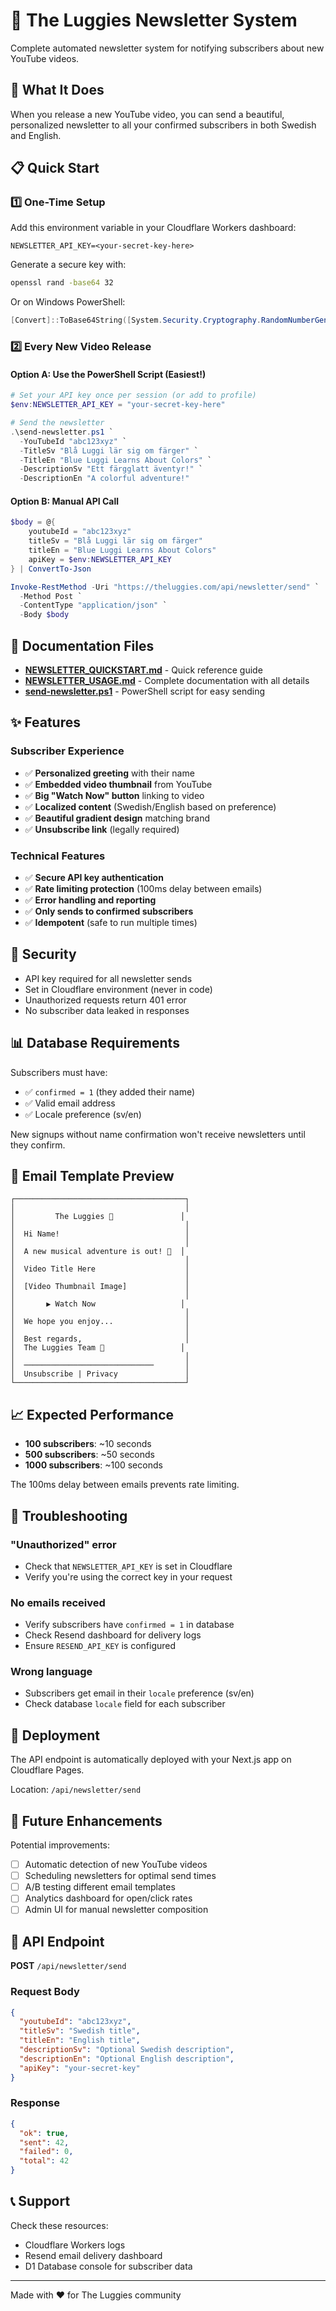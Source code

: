 # 📧 The Luggies Newsletter System

Complete automated newsletter system for notifying subscribers about new YouTube videos.

## 🎯 What It Does

When you release a new YouTube video, you can send a beautiful, personalized newsletter to all your confirmed subscribers in both Swedish and English.

## 📋 Quick Start

### 1️⃣ One-Time Setup

Add this environment variable in your Cloudflare Workers dashboard:

```
NEWSLETTER_API_KEY=<your-secret-key-here>
```

Generate a secure key with:
```bash
openssl rand -base64 32
```

Or on Windows PowerShell:
```powershell
[Convert]::ToBase64String([System.Security.Cryptography.RandomNumberGenerator]::GetBytes(32))
```

### 2️⃣ Every New Video Release

#### Option A: Use the PowerShell Script (Easiest!)

```powershell
# Set your API key once per session (or add to profile)
$env:NEWSLETTER_API_KEY = "your-secret-key-here"

# Send the newsletter
.\send-newsletter.ps1 `
  -YouTubeId "abc123xyz" `
  -TitleSv "Blå Luggi lär sig om färger" `
  -TitleEn "Blue Luggi Learns About Colors" `
  -DescriptionSv "Ett färgglatt äventyr!" `
  -DescriptionEn "A colorful adventure!"
```

#### Option B: Manual API Call

```powershell
$body = @{
    youtubeId = "abc123xyz"
    titleSv = "Blå Luggi lär sig om färger"
    titleEn = "Blue Luggi Learns About Colors"
    apiKey = $env:NEWSLETTER_API_KEY
} | ConvertTo-Json

Invoke-RestMethod -Uri "https://theluggies.com/api/newsletter/send" `
  -Method Post `
  -ContentType "application/json" `
  -Body $body
```

## 📄 Documentation Files

- **[NEWSLETTER_QUICKSTART.md](./NEWSLETTER_QUICKSTART.md)** - Quick reference guide
- **[NEWSLETTER_USAGE.md](./NEWSLETTER_USAGE.md)** - Complete documentation with all details
- **[send-newsletter.ps1](./send-newsletter.ps1)** - PowerShell script for easy sending

## ✨ Features

### Subscriber Experience
- ✅ **Personalized greeting** with their name
- ✅ **Embedded video thumbnail** from YouTube
- ✅ **Big "Watch Now" button** linking to video
- ✅ **Localized content** (Swedish/English based on preference)
- ✅ **Beautiful gradient design** matching brand
- ✅ **Unsubscribe link** (legally required)

### Technical Features
- ✅ **Secure API key authentication**
- ✅ **Rate limiting protection** (100ms delay between emails)
- ✅ **Error handling and reporting**
- ✅ **Only sends to confirmed subscribers**
- ✅ **Idempotent** (safe to run multiple times)

## 🔐 Security

- API key required for all newsletter sends
- Set in Cloudflare environment (never in code)
- Unauthorized requests return 401 error
- No subscriber data leaked in responses

## 📊 Database Requirements

Subscribers must have:
- ✅ `confirmed = 1` (they added their name)
- ✅ Valid email address
- ✅ Locale preference (sv/en)

New signups without name confirmation won't receive newsletters until they confirm.

## 🎨 Email Template Preview

```
┌──────────────────────────────────────┐
│                                      │
│         The Luggies 🎵               │
│                                      │
│  Hi Name!                            │
│                                      │
│  A new musical adventure is out! 🎉  │
│                                      │
│  Video Title Here                    │
│                                      │
│  [Video Thumbnail Image]             │
│                                      │
│       ▶️ Watch Now                   │
│                                      │
│  We hope you enjoy...                │
│                                      │
│  Best regards,                       │
│  The Luggies Team 🎨                 │
│                                      │
│  ─────────────────────────────       │
│  Unsubscribe | Privacy               │
└──────────────────────────────────────┘
```

## 📈 Expected Performance

- **100 subscribers**: ~10 seconds
- **500 subscribers**: ~50 seconds
- **1000 subscribers**: ~100 seconds

The 100ms delay between emails prevents rate limiting.

## 🐛 Troubleshooting

### "Unauthorized" error
- Check that `NEWSLETTER_API_KEY` is set in Cloudflare
- Verify you're using the correct key in your request

### No emails received
- Verify subscribers have `confirmed = 1` in database
- Check Resend dashboard for delivery logs
- Ensure `RESEND_API_KEY` is configured

### Wrong language
- Subscribers get email in their `locale` preference (sv/en)
- Check database `locale` field for each subscriber

## 🚀 Deployment

The API endpoint is automatically deployed with your Next.js app on Cloudflare Pages.

Location: `/api/newsletter/send`

## 🔄 Future Enhancements

Potential improvements:
- [ ] Automatic detection of new YouTube videos
- [ ] Scheduling newsletters for optimal send times
- [ ] A/B testing different email templates
- [ ] Analytics dashboard for open/click rates
- [ ] Admin UI for manual newsletter composition

## 📝 API Endpoint

**POST** `/api/newsletter/send`

### Request Body
```json
{
  "youtubeId": "abc123xyz",
  "titleSv": "Swedish title",
  "titleEn": "English title",
  "descriptionSv": "Optional Swedish description",
  "descriptionEn": "Optional English description",
  "apiKey": "your-secret-key"
}
```

### Response
```json
{
  "ok": true,
  "sent": 42,
  "failed": 0,
  "total": 42
}
```

## 📞 Support

Check these resources:
- Cloudflare Workers logs
- Resend email delivery dashboard
- D1 Database console for subscriber data

---

Made with ❤️ for The Luggies community

